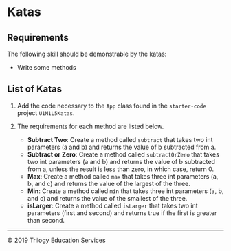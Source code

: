 # Katas

## Requirements
The following skill should be demonstrable by the katas:
* Write some methods

## List of Katas

1. Add the code necessary to the `App` class found in the `starter-code` project `U1M1L5Katas`.
1. The requirements for each method are listed below.


    - **Subtract Two**: Create a method called `subtract` that takes two int parameters (a and b) and returns the value of b subtracted from a.
    - **Subtract or Zero**: Create a method called `subtractOrZero` that takes two int parameters (a and b) and returns the value of b subtracted from a, unless the result is less than zero, in which case, return 0.
    - **Max**: Create a method called `max` that takes three int parameters (a, b, and c) and returns the value of the largest of the three.
    - **Min**: Create a method called `min` that takes three int parameters (a, b, and c) and returns the value of the smallest of the three.
    - **isLarger**: Create a method called `isLarger` that takes two int parameters (first and second) and returns true if the first is greater than second.

---

© 2019 Trilogy Education Services
